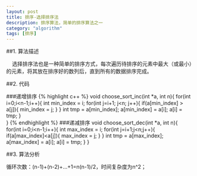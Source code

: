 ```yaml
---
layout: post
title: 排序-选择排序法
description: 排序算法，简单的排序算法之一
category: "algorithm"
tags: [排序]
---
```


##1. 算法描述

&nbsp;&nbsp;&nbsp;&nbsp;选择排序法也是一种简单的排序方式，每次遍历待排序的元素中最大（或最小）的元素，将其放在排序好的数列后，直到所有的数据排序完成。

##2. 代码

###递增排序
    {% highlight c++ %}
	void choose_sort_inc(int *a, int n){
		for(int i=0;i<n-1;i++){
			int min_index = i;
			for(int j=i+1; j<n; j++){
				if(a[min_index] > a[j]){
					min_index = j;
				}
			}
			int tmp = a[min_index];
			a[min_index] = a[i];
			a[i] = tmp;
		}	
	}
    {% endhighlight %}
###递减排序
	void choose_sort_dec(int *a, int n){
		for(int i=0;i<n-1;i++){
			int max_index = i;
			for(int j=i+1;j<n;j++){
				if(a[max_index]<a[j]){
					max_index = j;
				}
			}
			int tmp = a[max_index];
			a[max_index] = a[i];
			a[i] = tmp; 
		}
	}

##3. 算法分析

循环次数：(n-1)+(n-2)+...+1=n(n-1)/2，时间复杂度为n^2；
